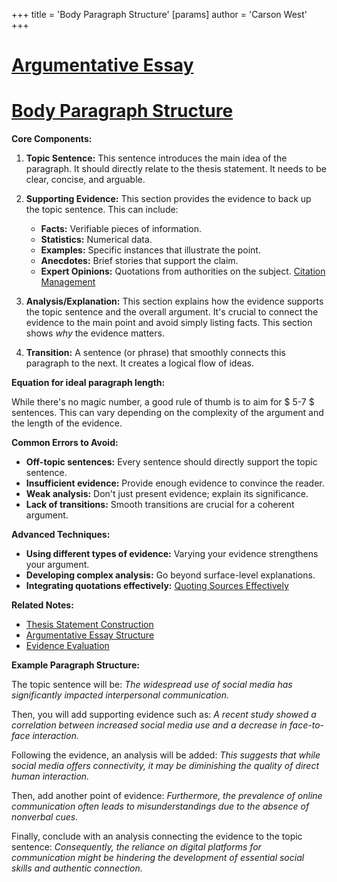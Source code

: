 +++
 title = 'Body Paragraph Structure'
[params]
	author = 'Carson West'
+++
# [Argumentative Essay](./../argumentative-essay/)
# [Body Paragraph Structure](./../body-paragraph-structure/)

**Core Components:**

1. **Topic Sentence:**  This sentence introduces the main idea of the paragraph. It should directly relate to the thesis statement.  It needs to be clear, concise, and arguable.

2. **Supporting Evidence:** This section provides the evidence to back up the topic sentence. This can include:
    * **Facts:**  Verifiable pieces of information.
    * **Statistics:** Numerical data.
    * **Examples:** Specific instances that illustrate the point.
    * **Anecdotes:** Brief stories that support the claim.
    * **Expert Opinions:** Quotations from authorities on the subject.  [Citation Management](./../citation-management/)

3. **Analysis/Explanation:** This section explains how the evidence supports the topic sentence and the overall argument. It's crucial to connect the evidence to the main point and avoid simply listing facts.  This section shows *why* the evidence matters.

4. **Transition:**  A sentence (or phrase) that smoothly connects this paragraph to the next.  It creates a logical flow of ideas.


**Equation for ideal paragraph length:**

While there's no magic number, a good rule of thumb is to aim for  $ 5-7 $  sentences.  This can vary depending on the complexity of the argument and the length of the evidence.


**Common Errors to Avoid:**

* **Off-topic sentences:**  Every sentence should directly support the topic sentence.
* **Insufficient evidence:**  Provide enough evidence to convince the reader.
* **Weak analysis:**  Don't just present evidence; explain its significance.
* **Lack of transitions:**  Smooth transitions are crucial for a coherent argument.


**Advanced Techniques:**

* **Using different types of evidence:** Varying your evidence strengthens your argument.
* **Developing complex analysis:**  Go beyond surface-level explanations.
* **Integrating quotations effectively:** [Quoting Sources Effectively](./../quoting-sources-effectively/)


**Related Notes:**

* [Thesis Statement Construction](./../thesis-statement-construction/)
* [Argumentative Essay Structure](./../argumentative-essay-structure/)
* [Evidence Evaluation](./../evidence-evaluation/)



**Example Paragraph Structure:**

The topic sentence will be:  *The widespread use of social media has significantly impacted interpersonal communication.*

Then, you will add supporting evidence such as:  *A recent study showed a correlation between increased social media use and a decrease in face-to-face interaction.*

Following the evidence, an analysis will be added:  *This suggests that while social media offers connectivity, it may be diminishing the quality of direct human interaction.*

Then, add another point of evidence: *Furthermore, the prevalence of online communication often leads to misunderstandings due to the absence of nonverbal cues.*

Finally, conclude with an analysis connecting the evidence to the topic sentence:  *Consequently, the reliance on digital platforms for communication might be hindering the development of essential social skills and authentic connection.*



